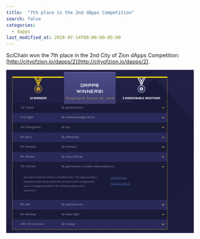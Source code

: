 ```yaml
---
title:  "7th place in the 2nd dApps Competition"
search: false
categories:
  - dapps
last_modified_at: 2018-07-14T08:06:00-05:00
---
```


SciChain won the 7th place in the 2nd City of Zion dApps Competition: [http://cityofzion.io/dapps/2](http://cityofzion.io/dapps/2).

![7th place in the 2nd City of Zion dApps Competition;](/assets/images/coz-dapps-comp.png)
